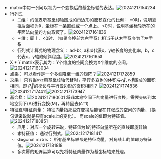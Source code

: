 - matrix中每一列可以视为一个变换后的基坐标轴的表达。![20241217154234](https://raw.githubusercontent.com/hwubh/Temp-Pics/main/20241217154234.png)
- 行列式
  - 二维：的值表示基坐标轴围成的四边形的面积变化的比例： =0时，说明变换后面积为0，坐标在一条直线或一个点上。 <0时，说明基坐标轴所在的平面法向量的方向取反了。![20241217161836](https://raw.githubusercontent.com/hwubh/Temp-Pics/main/20241217161836.png)
  - 三维：同上，<0时，（如果变换前为右手系）相当于从右手系变为了左手系
  - 行列式计算式的物理含义： ad-bc, a和d代表x，y轴长度的变化率。b，c代表x，y轴的倾斜程度。![20241217161658](https://raw.githubusercontent.com/hwubh/Temp-Pics/main/20241217161658.png)
- X * Y matrix表示其为：Y个维度的空间变换为X个维度的空间。![20241217163034](https://raw.githubusercontent.com/hwubh/Temp-Pics/main/20241217163034.png)
- 点乘： 可以看作是一个多维降至一维的矩阵？![20241217172859](https://raw.githubusercontent.com/hwubh/Temp-Pics/main/20241217172859.png)
- 叉乘： 只有当xyz用基坐标轴代替时，平行多变体的体积与$\vec{v}, \vec{w}$围成的面积相同，即 $\vec{P}$的模长与平行四边形的面积相同？ ![20241217174836](https://raw.githubusercontent.com/hwubh/Temp-Pics/main/20241217174836.png)![20241217174411](https://raw.githubusercontent.com/hwubh/Temp-Pics/main/20241217174411.png)![20241217173947](https://raw.githubusercontent.com/hwubh/Temp-Pics/main/20241217173947.png)
- 基变换：![20241217180001](https://raw.githubusercontent.com/hwubh/Temp-Pics/main/20241217180001.png) 将非本地空间下的向量进行变换，需要先转到本地空间下(A)进行变换(M)，再转回去($A^-1$)
- 特征值/特征向量： 特征向量指那些在变换后能留在其张成的空间的向量，（换句话来说就是只有scale上的变化）。 而scale的值即为特征值。![20241217180851](https://raw.githubusercontent.com/hwubh/Temp-Pics/main/20241217180851.png)
  - 应用：对应一个旋转来说，特征值为1的特征向量所在的直线即旋转轴
  - 求特征值： 通过行列式。![20241217181417](https://raw.githubusercontent.com/hwubh/Temp-Pics/main/20241217181417.png)
  - diagonal matrix： 所有基坐标轴都是特征向量，对角线上的值即为特征值。![20241217181818](https://raw.githubusercontent.com/hwubh/Temp-Pics/main/20241217181818.png)
  - 多次幂的矩阵运算可以先将特征向量作为基坐标轴来处理。